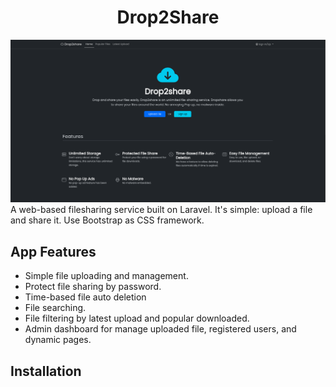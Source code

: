<h1 align="center">Drop2Share</h1>

![Interface](/screenshoots/home.png?raw=true)
A web-based filesharing service built on Laravel. It's simple: upload a file and share it. Use Bootstrap as CSS framework.

## App Features

-   Simple file uploading and management.
-   Protect file sharing by password.
-   Time-based file auto deletion
-   File searching.
-   File filtering by latest upload and popular downloaded.
-   Admin dashboard for manage uploaded file, registered users, and dynamic pages.

## Installation

<!-- soon -->
